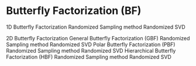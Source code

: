 Butterfly Factorization (BF)
===
1D Butterfly Factorization
    Randomized Sampling method
    Randomized SVD

2D Butterfly Factorization
  General Butterfly Factorization (GBF)
    Randomized Sampling method
    Randomized SVD
  Polar Butterfly Factorization (PBF)
    Randomized Sampling method
    Randomized SVD
  Hierarchical Butterfly Factorization (HBF)
    Randomized Sampling method
    Randomized SVD
